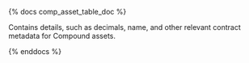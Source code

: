 {% docs comp_asset_table_doc %}

Contains details, such as decimals, name, and other relevant contract metadata for Compound assets.

{% enddocs %}